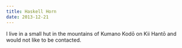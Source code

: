 ```yaml
---
title: Haskell Horn
date: 2013-12-21
---
```


I live in a small hut in the mountains of Kumano Kodō on Kii Hantō and would not
like to be contacted.
